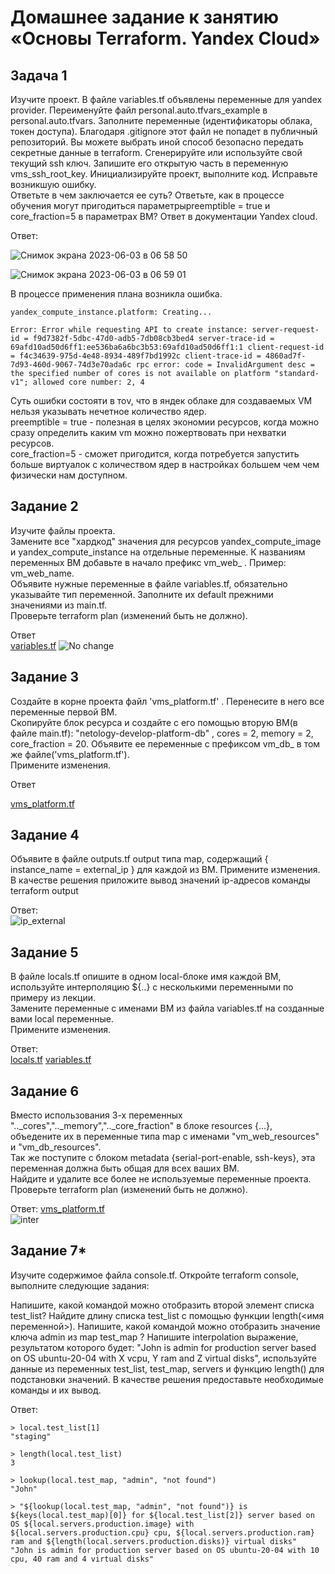 # Домашнее задание к занятию «Основы Terraform. Yandex Cloud»  

## Задача 1   

Изучите проект. В файле variables.tf объявлены переменные для yandex provider.
Переименуйте файл personal.auto.tfvars_example в personal.auto.tfvars. Заполните переменные (идентификаторы облака, токен доступа). Благодаря .gitignore этот файл не попадет в публичный репозиторий. Вы можете выбрать иной способ безопасно передать секретные данные в terraform.
Сгенерируйте или используйте свой текущий ssh ключ. Запишите его открытую часть в переменную vms_ssh_root_key.
Инициализируйте проект, выполните код. Исправьте возникшую ошибку.  
Ответьте в чем заключается ее суть?
Ответьте, как в процессе обучения могут пригодиться параметрыpreemptible = true и core_fraction=5 в параметрах ВМ? Ответ в документации Yandex cloud.

Ответ:    

![Снимок экрана 2023-06-03 в 06 58 50](https://github.com/tomaevmax/devops-netology/assets/32243921/d105f1cc-8652-4ad7-a136-6f4e20a39b57)   

![Снимок экрана 2023-06-03 в 06 59 01](https://github.com/tomaevmax/devops-netology/assets/32243921/c58e717b-092e-47fb-8a1e-91fd17bb531e)  

В процессе применения плана возникла ошибка.

``` 
yandex_compute_instance.platform: Creating...   

Error: Error while requesting API to create instance: server-request-id = f9d7382f-5dbc-47d0-adb5-7db08cb3bed4 server-trace-id = 69afd10ad50d6ff1:ee536ba6a6bc3b53:69afd10ad50d6ff1:1 client-request-id = f4c34639-975d-4e48-8934-489f7bd1992c client-trace-id = 4860ad7f-7d93-460d-9067-74d3e70ada6c rpc error: code = InvalidArgument desc = the specified number of cores is not available on platform "standard-v1"; allowed core number: 2, 4   
```   
Суть ошибки состояти в тоv, что в яндек облаке для создаваемых VM нельзя указывать нечетное количество ядер.   
preemptible = true - полезная в целях экономии ресурсов, когда можно сразу определить каким vm можно пожертвовать при нехватки ресурсов.   
core_fraction=5 - сможет пригодится, когда потребуется запустить больше виртуалок с количеством ядер в настройках большем чем чем физически нам доступном.   

## Задание 2   
Изучите файлы проекта.   
Замените все "хардкод" значения для ресурсов yandex_compute_image и yandex_compute_instance на отдельные переменные. К названиям переменных ВМ добавьте в начало префикс vm_web_ . Пример: vm_web_name.   
Объявите нужные переменные в файле variables.tf, обязательно указывайте тип переменной. Заполните их default прежними значениями из main.tf.   
Проверьте terraform plan (изменений быть не должно).   

Ответ   
[variables.tf](/src/variables.tf)
![No change](https://github.com/tomaevmax/devops-netology/assets/32243921/bbac92fe-b7d8-4ba3-9d5e-085e6065d331)



## Задание 3   
Создайте в корне проекта файл 'vms_platform.tf' . Перенесите в него все переменные первой ВМ.   
Скопируйте блок ресурса и создайте с его помощью вторую ВМ(в файле main.tf): "netology-develop-platform-db" , cores = 2, memory = 2, core_fraction = 20. Объявите ее переменные с префиксом vm_db_ в том же файле('vms_platform.tf').   
Примените изменения.   

Ответ  

[vms_platform.tf](/src/vms_platform.tf)

## Задание 4   

Объявите в файле outputs.tf output типа map, содержащий { instance_name = external_ip } для каждой из ВМ.
Примените изменения.
В качестве решения приложите вывод значений ip-адресов команды terraform output   

Ответ:    
![ip_external](https://github.com/tomaevmax/devops-netology/assets/32243921/82011ba2-a7fd-406b-a550-1a090a7d8b42)

## Задание 5   
В файле locals.tf опишите в одном local-блоке имя каждой ВМ, используйте интерполяцию ${..} с несколькими переменными по примеру из лекции.   
Замените переменные с именами ВМ из файла variables.tf на созданные вами local переменные.   
Примените изменения.   

Ответ:  
[locals.tf](/src/locals.tf)
[variables.tf](/src/variables.tf)

## Задание 6   
Вместо использования 3-х переменных ".._cores",".._memory",".._core_fraction" в блоке resources {...}, объедените их в переменные типа map с именами "vm_web_resources" и "vm_db_resources".   
Так же поступите с блоком metadata {serial-port-enable, ssh-keys}, эта переменная должна быть общая для всех ваших ВМ.   
Найдите и удалите все более не используемые переменные проекта.   
Проверьте terraform plan (изменений быть не должно).   

Ответ: 
[vms_platform.tf](/src/vms_platform.tf)   
![inter](https://github.com/tomaevmax/devops-netology/assets/32243921/b2a2a4a1-4eeb-4809-87ae-205f20c0fc4e)


## Задание 7*   

Изучите содержимое файла console.tf. Откройте terraform console, выполните следующие задания:

Напишите, какой командой можно отобразить второй элемент списка test_list?
Найдите длину списка test_list с помощью функции length(<имя переменной>).
Напишите, какой командой можно отобразить значение ключа admin из map test_map ?
Напишите interpolation выражение, результатом которого будет: "John is admin for production server based on OS ubuntu-20-04 with X vcpu, Y ram and Z virtual disks", используйте данные из переменных test_list, test_map, servers и функцию length() для подстановки значений.
В качестве решения предоставьте необходимые команды и их вывод.

Ответ: 
```   
> local.test_list[1]
"staging"   
```  
```  
> length(local.test_list)
3   
```  
``` 
> lookup(local.test_map, "admin", "not found")
"John"   
```   
``` 
> "${lookup(local.test_map, "admin", "not found")} is ${keys(local.test_map)[0]} for ${local.test_list[2]} server based on OS ${local.servers.production.image} with ${local.servers.production.cpu} cpu, ${local.servers.production.ram} ram and ${length(local.servers.production.disks)} virtual disks"
"John is admin for production server based on OS ubuntu-20-04 with 10 cpu, 40 ram and 4 virtual disks"  
```   

